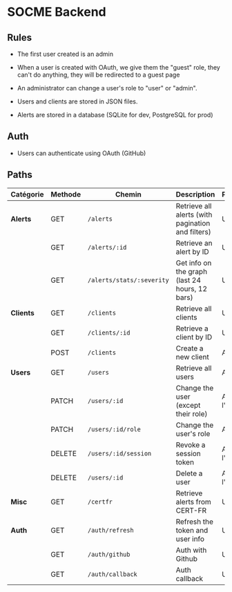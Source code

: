 # SOCME Backend

## Rules

- The first user created is an admin
- When a user is created with OAuth, we give them the "guest" role, they can't do anything, they will be redirected to a guest page
- An administrator can change a user's role to "user" or "admin".

- Users and clients are stored in JSON files.
- Alerts are stored in a database (SQLite for dev, PostgreSQL for prod)

## Auth

- Users can authenticate using OAuth (GitHub)

## Paths

| **Catégorie**  | **Methode** | **Chemin**                          | **Description**                                      | **Permissions** |
|--------------|----------|--------------------------------|--------------------------------------------------|----------------|
| **Alerts**   | GET      | `/alerts`                     | Retrieve all alerts (with pagination and filters) | User |
|              | GET      | `/alerts/:id`                 | Retrieve an alert by ID                         | User |
|              | GET      | `/alerts/stats/:severity`     | Get info on the graph (last 24 hours, 12 bars)   | User |
| **Clients**  | GET      | `/clients`                    | Retrieve all clients                                | User |
|              | GET      | `/clients/:id`                | Retrieve a client by ID                           | User |
|              | POST     | `/clients`                    | Create a new client                           | Admin |
| **Users**    | GET      | `/users`                      | Retrieve all users                                 | Admin |
|              | PATCH    | `/users/:id`             | Change the user (except their role)                              | Admin or l'user |
|              | PATCH    | `/users/:id/role`             | Change the user's role                              | Admin |
|              | DELETE   | `/users/:id/session`          | Revoke a session token                    | Admin or l'user |
|              | DELETE   | `/users/:id`                  | Delete a user                                 | Admin or l'user |
| **Misc**     | GET      | `/certfr`                     | Retrieve alerts from CERT-FR                        | User |
| **Auth**     | GET      | `/auth/refresh`               | Refresh the token and user info                     | User |
| | GET      | `/auth/github`               | Auth with Github | User |
| | GET      | `/auth/callback`               | Auth callback | User |
